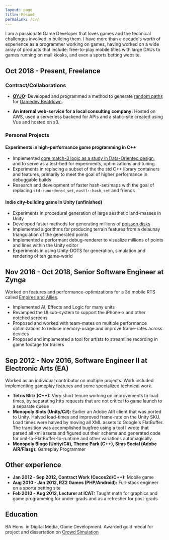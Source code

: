 ```yaml
---
layout: page
title: Résumé
permalink: /cv/
---
```


I am a passionate Game Developer that loves games and the technical challenges involved in building them. I have more than a decade's worth of experience as a programmer working on games, having worked on a wide array of products that include: free-to-play mobile titles with large DAUs to games running on mall kiosks, and even a sports betting website.

## Oct 2018 - Present, Freelance

### Contract/Collaborations

- **[QYJO](https://qyjo.in/):** Developed and programmed a method to generate [random paths](https://medium.com/@1basudevpatel/random-paths-in-gamedev-beatdown-a913a1d8c5e6) for [Gamedev Beatdown](https://store.steampowered.com/app/1100300/Gamedev_Beatdown/).

- **An internal web-service for a local consulting company:** Hosted on AWS, used a serverless backend for APIs and a static-site created using Vue and hosted on s3.

### Personal Projects

#### Experiments in high-performance game programming in C++

- Implemented [core match-3 logic as a study in Data-Oriented design](https://github.com/bapel/CodeSomeGames), and to serve as a test-bed for experiments, optimizations and tuning
- Experiments in replacing a subset of the the std C++ library containers and features, primarily to meet the goal of higher performance in debuggable builds
- Research and development of faster hash-set/maps with the goal of replacing `std::unordered_set`, `eastl::hash_set` and friends

#### Indie city-building game in Unity (unfinished)

- Experiments in procedural generation of large aesthetic land-masses in Unity
- Developed faster methods for generating millions of [poisson disks](https://medium.com/@1basudevpatel/faster-poisson-sampling-a76cb9a99825)
- Implemented algorithms for producing terrain features from a delaunay triangulation of the generated points
- Implemented a performant debug-renderer to visualize millions of points and lines within the Unity editor
- Experiments in using Unity-DOTS for generation, simulation and rendering of teh game-world

## Nov 2016 - Oct 2018, Senior Software Engineer at Zynga

Worked on features and performance-optimizations for a 3d mobile RTS called [Empires and Allies](https://www.youtube.com/watch?v=XT-J99zNf_w).

- Implemented AI, Effects and Logic for many units
- Revamped the UI sub-system to support the iPhone-x and other notched screens
- Proposed and worked with team-mates on multiple performance optimizations to reduce memory-usage and improve frame-rates across devices
- Proposed and implemented a tool for artists to streamline recording in game footage for trailers 

## Sep 2012 - Nov 2016, Software Engineer II at Electronic Arts (EA)

Worked as an individual contributor on multiple projects. Work included implementing gameplay features and some specialized technical work.

- **Tetris Blitz (C++):** Very short tenure working on improvements to load times, by separating http requests that are not critical to game launch to a separate queue
- **Monopoly Slots (Unity/C#):** Earlier an Adobe AIR client that was ported to Unity. Halved load-times and improved frame-rate on the Unity SKU. Load times were halved by moving all XML assets to Google's FlatBuffer. The transition was accomplished bugfree using a tool I wrote that parsed all xml assets and figured out their schema and generated code for xml-to-FlatBuffer-to-runtime and other variations automagically.
- **Monopoly Bingo (Unity/C#), Theme Park (C++), Sims Social (Adobe AIR/Flasg):** Gameplay Programmer

## Other experience

- **Jan 2012 - Sep 2012, Contract Work (Cocos2d/C++):** Mobile game
- **Aug 2010 - Jan 2012, RZ2 Games (PHP/Android):** Full-stack engineer on a sporta betting site
- **Feb 2010 - Aug 2012, Lecturer at ICAT:** Taught math for graphics and game programming for under-grads and as a refresher for post-grads

## Education

BA Hons. in Digital Media, Game Development. Awarded gold medal for project and dissertation on [Crowd Simulation](https://www.youtube.com/watch?v=vxSII4mlig8)